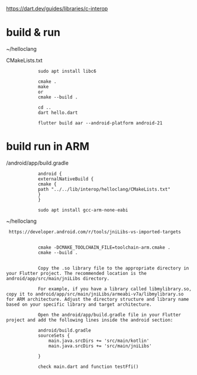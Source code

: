 https://dart.dev/guides/libraries/c-interop

# build & run

~/helloclang

CMakeLists.txt
                
                sudo apt install libc6

                cmake .
                make
                or
                cmake --build .
                
                cd ..
                dart hello.dart

                flutter build aar --android-platform android-21

# build run in ARM

/android/app/build.gradle

                android {
                externalNativeBuild {
                cmake {
                path "../../lib/interop/helloclang/CMakeLists.txt"
                }
                }

                sudo apt install gcc-arm-none-eabi                

~/helloclang

     https://developer.android.com/r/tools/jniLibs-vs-imported-targets


                cmake -DCMAKE_TOOLCHAIN_FILE=toolchain-arm.cmake .
                cmake --build .


                Copy the .so library file to the appropriate directory in your Flutter project. The recommended location is the android/app/src/main/jniLibs directory.

                For example, if you have a library called libmylibrary.so, copy it to android/app/src/main/jniLibs/armeabi-v7a/libmylibrary.so for ARM architecture. Adjust the directory structure and library name based on your specific library and target architecture.
                
                Open the android/app/build.gradle file in your Flutter project and add the following lines inside the android section:

                android/build.gradle 
                sourceSets {
                    main.java.srcDirs += 'src/main/kotlin'
                    main.java.srcDirs += 'src/main/jniLibs'
            
                }

                check main.dart and function testFfi()
